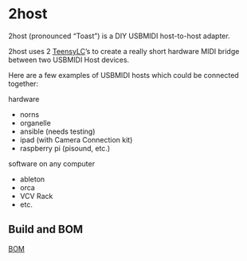 # 2host

2host (pronounced “Toast”) is a DIY USBMIDI host-to-host adapter.

2host uses 2 [TeensyLC](https://www.pjrc.com/store/teensylc.html)’s to create a really short hardware MIDI bridge between two USBMIDI Host devices.

Here are a few examples of USBMIDI hosts which could be connected together:

hardware    
- norns 
- organelle 
- ansible (needs testing) 
- ipad (with Camera Connection kit) 
- raspberry pi (pisound, etc.) 

software on any computer  
- ableton 
- orca  
- VCV Rack 
- etc. 

## Build and BOM

[BOM](hardware/BOM.md)



